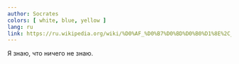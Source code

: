 ```yaml
---
author: Socrates
colors: [ white, blue, yellow ]
lang: ru
link: https://ru.wikipedia.org/wiki/%D0%AF_%D0%B7%D0%BD%D0%B0%D1%8E%2C_%D1%87%D1%82%D0%BE_%D0%BD%D0%B8%D1%87%D0%B5%D0%B3%D0%BE_%D0%BD%D0%B5_%D0%B7%D0%BD%D0%B0%D1%8E
---
```

Я знаю, что ничего не знаю.
